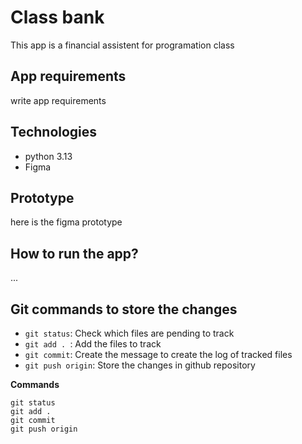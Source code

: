 # Class bank

This app is a financial assistent for programation class

## App requirements

write app requirements


## Technologies
- python 3.13
- Figma

## Prototype

here is the figma prototype

## How to run the app?
...

## Git commands to store the changes
- `git status`: Check which files are pending to track
- `git add . `: Add the files to track
- `git commit`: Create the message to create the log of tracked files
- `git push origin`: Store the changes in github repository

**Commands**

```
git status
git add .
git commit
git push origin

```